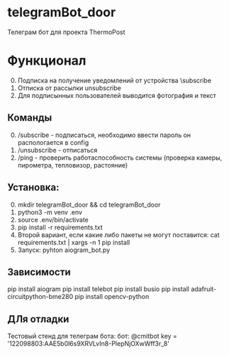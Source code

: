 # telegramBot_door
Телеграм бот для проекта ThermoPost
# Функционал
0. Подписка на получение уведомлений от устройства \subscribe
0. Отписка от рассылки unsubscribe
0. Для подписынных пользователей выводится фотография и текст
## Команды
0. /subscribe - подписаться, необходимо ввести пароль он распологается в config
0. /unsubscribe - отписаться
0. /ping - проверить работаспособность системы (проверка камеры, пирометра, тепловизор, растояние)

## Установка:
0. mkdir telegramBot_door && cd telegramBot_door
0. python3 -m venv .env
0. source .env/bin/activate
0. pip install -r requirements.txt
0. Второй вариант, если какие либо пакеты не могут поставится: cat requirements.txt | xargs -n 1 pip install
0. Запуск: pyhton aiogram_bot.py

## Зависимости
pip install aiogram
pip install telebot
pip install busio
pip install adafruit-circuitpython-bme280
pip install opencv-python

## ДЛя отладки 
Тестовый стенд для телеграм бота: 
бот: @cmitbot
key = '122098803:AAE5b0l6s9XRVLvIn8-PIepNjOXwWff3r_8'
